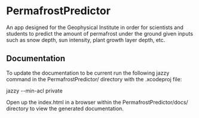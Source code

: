 # PermafrostPredictor
An app designed for the Geophysical Institute in order for scientists and students to predict the amount of permafrost under the ground given inputs such as snow depth, sun intensity, plant growth layer depth, etc.

## Documentation
To update the documentation to be current run the following jazzy command in the PermafrostPredictor/ directory with the .xcodeproj file: 

jazzy --min-acl private 

Open up the index.html in a browser within the PermafrostPredictor/docs/ directory to view the generated documentation. 


